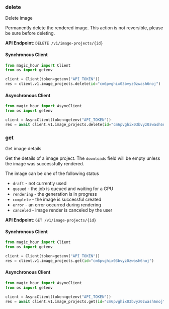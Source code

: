 
### delete <a name="delete"></a>
Delete image

Permanently delete the rendered image. This action is not reversible, please be sure before deleting.

**API Endpoint**: `DELETE /v1/image-projects/{id}`

#### Synchronous Client

```python
from magic_hour import Client
from os import getenv

client = Client(token=getenv("API_TOKEN"))
res = client.v1.image_projects.delete(id="cm6pvghix03bvyz0zwash6noj")
```

#### Asynchronous Client

```python
from magic_hour import AsyncClient
from os import getenv

client = AsyncClient(token=getenv("API_TOKEN"))
res = await client.v1.image_projects.delete(id="cm6pvghix03bvyz0zwash6noj")
```

### get <a name="get"></a>
Get image details

Get the details of a image project. The `downloads` field will be empty unless the image was successfully rendered.

The image can be one of the following status
- `draft` - not currently used
- `queued` - the job is queued and waiting for a GPU
- `rendering` - the generation is in progress
- `complete` - the image is successful created
- `error` - an error occurred during rendering
- `canceled` - image render is canceled by the user


**API Endpoint**: `GET /v1/image-projects/{id}`

#### Synchronous Client

```python
from magic_hour import Client
from os import getenv

client = Client(token=getenv("API_TOKEN"))
res = client.v1.image_projects.get(id="cm6pvghix03bvyz0zwash6noj")
```

#### Asynchronous Client

```python
from magic_hour import AsyncClient
from os import getenv

client = AsyncClient(token=getenv("API_TOKEN"))
res = await client.v1.image_projects.get(id="cm6pvghix03bvyz0zwash6noj")
```
